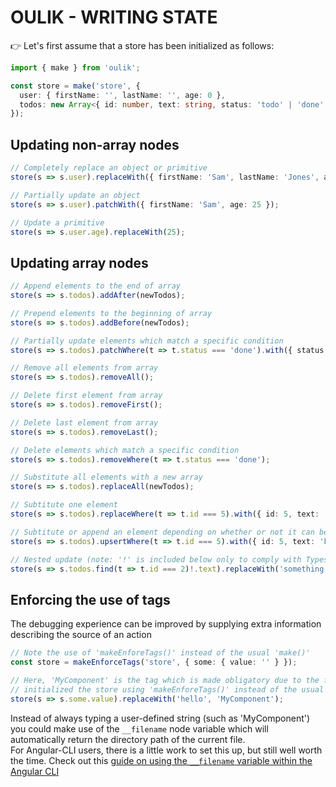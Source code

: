 # OULIK - WRITING STATE #

👉 Let's first assume that a store has been initialized as follows:
```Typescript
import { make } from 'oulik';

const store = make('store', {
  user: { firstName: '', lastName: '', age: 0 },
  todos: new Array<{ id: number, text: string, status: 'todo' | 'done' }>()
});
```
## Updating **non-array** nodes ##
```Typescript
// Completely replace an object or primitive
store(s => s.user).replaceWith({ firstName: 'Sam', lastName: 'Jones', age: 25 });

// Partially update an object
store(s => s.user).patchWith({ firstName: 'Sam', age: 25 });

// Update a primitive
store(s => s.user.age).replaceWith(25);
```

## Updating **array** nodes ##
```Typescript
// Append elements to the end of array
store(s => s.todos).addAfter(newTodos);

// Prepend elements to the beginning of array
store(s => s.todos).addBefore(newTodos);

// Partially update elements which match a specific condition
store(s => s.todos).patchWhere(t => t.status === 'done').with({ status: 'todo' });

// Remove all elements from array
store(s => s.todos).removeAll();

// Delete first element from array
store(s => s.todos).removeFirst();

// Delete last element from array
store(s => s.todos).removeLast();

// Delete elements which match a specific condition
store(s => s.todos).removeWhere(t => t.status === 'done');

// Substitute all elements with a new array
store(s => s.todos).replaceAll(newTodos);

// Subtitute one element
store(s => s.todos).replaceWhere(t => t.id === 5).with({ id: 5, text: 'bake cookies', status: 'todo' });

// Subtitute or append an element depending on whether or not it can be found.
store(s => s.todos).upsertWhere(t => t.id === 5).with({ id: 5, text: 'bake cookies', status: 'todo' });

// Nested update (note: '!' is included below only to comply with Typescript's 'strictNullChecks')
store(s => s.todos.find(t => t.id === 2)!.text).replaceWith('something else');
```

## Enforcing the use of **tags** ##
The debugging experience can be improved by supplying extra information describing the source of an action
```Typescript
// Note the use of 'makeEnforeTags()' instead of the usual 'make()'
const store = makeEnforceTags('store', { some: { value: '' } });

// Here, 'MyComponent' is the tag which is made obligatory due to the fact that we
// initialized the store using 'makeEnforeTags()' instead of the usual 'make()'.
store(s => s.some.value).replaceWith('hello', 'MyComponent');
```
Instead of always typing a user-defined string (such as 'MyComponent') you could make use of the `__filename` node variable which will automatically return the directory path of the current file.  
For Angular-CLI users, there is a little work to set this up, but still well worth the time. Check out this [guide on using the `__filename` variable within the Angular CLI](./readme-ng-tags.md)  
